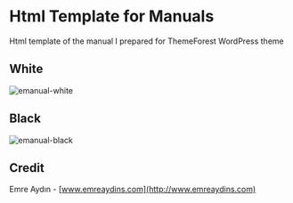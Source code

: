 # Html Template for Manuals
Html template of the manual I prepared for ThemeForest WordPress theme
## White
![emanual-white](https://user-images.githubusercontent.com/25632072/38588241-7c9237ba-3d2d-11e8-8a58-bc788e1fe87e.jpg)
## Black
![emanual-black](https://user-images.githubusercontent.com/25632072/38588240-7c69657e-3d2d-11e8-92b8-540472400f9b.jpg)
## Credit
Emre Aydın - [www.emreaydins.com](http://www.emreaydins.com)
